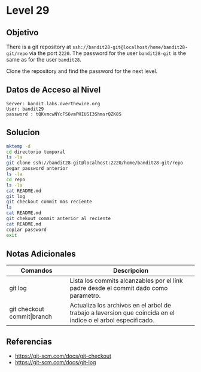 # Level 29
## Objetivo
There is a git repository at `ssh://bandit28-git@localhost/home/bandit28-git/repo` via the port `2220`. The password for the user `bandit28-git` is the same as for the user `bandit28`.

Clone the repository and find the password for the next level.
## Datos de Acceso al Nivel
```
Server: bandit.labs.overthewire.org
User: bandit29
password : tQKvmcwNYcFS6vmPHIUSI3ShmsrQZK8S

```
## Solucion
```Bash
mktemp -d
cd directorio temporal
ls -la
git clone ssh://bandit28-git@localhost:2220/home/bandit28-git/repo
pegar password anterior
ls -la
cd repo
ls -la
cat README.md
git log
git checkout commit mas reciente
ls
cat README.md
git chekout commit anterior al reciente
cat README.md
copiar password
exit
```
## Notas Adicionales
|**Comandos**|**Descripcion**|
|--------|-------------|
|git log|Lista los commits alcanzables por el link padre desde el commit dado como parametro.|
|git checkout commit\|branch|Actualiza los archivos en el arbol de trabajo a laversion que coincida en el indice o el arbol especificado.|
## Referencias
* https://git-scm.com/docs/git-checkout
* https://git-scm.com/docs/git-log
